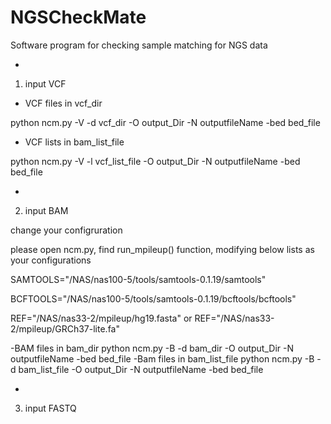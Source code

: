 # NGSCheckMate
Software program for checking sample matching for NGS data

-
1) input VCF
- VCF files in vcf_dir

python ncm.py -V -d vcf_dir -O output_Dir -N outputfileName -bed bed_file

- VCF lists in bam_list_file

python ncm.py -V -l vcf_list_file -O output_Dir -N outputfileName -bed bed_file


-
2) input BAM

change your configruration

please open ncm.py, find run_mpileup() function, modifying below lists as your configurations

SAMTOOLS="/NAS/nas100-5/tools/samtools-0.1.19/samtools"

BCFTOOLS="/NAS/nas100-5/tools/samtools-0.1.19/bcftools/bcftools"

REF="/NAS/nas33-2/mpileup/hg19.fasta" or REF="/NAS/nas33-2/mpileup/GRCh37-lite.fa"

-BAM files in bam_dir
 python ncm.py -B -d bam_dir -O output_Dir -N outputfileName -bed bed_file
-Bam files in bam_list_file
 python ncm.py -B -d bam_list_file -O output_Dir -N outputfileName -bed bed_file
 
-
3) input FASTQ

